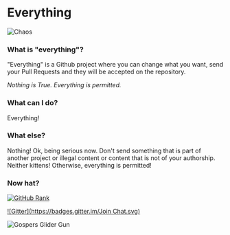 Everything
==========

![Chaos](circlet.png?raw=true)

### What is "everything"?

"Everything" is a Github project where you can change what you want, send your Pull Requests and they will be accepted on the repository.

*Nothing is True. Everything is permitted.*

### What can I do?

Everything!

### What else?

Nothing! Ok, being serious now. Don't send something that is part of another project or illegal content or content that is not of your authorship. Neither kittens! Otherwise, everything is permitted!

### Now hat?

[![GitHub Rank](https://reporank.com/vndmtrx/everything)](https://reporank.com)

[![Gitter](https://badges.gitter.im/Join Chat.svg)](https://gitter.im/vndmtrx/everything?utm_source=badge&utm_medium=badge&utm_campaign=pr-badge&utm_content=badge)

![Gospers Glider Gun](gospers_glider_gun.gif?raw=true)
